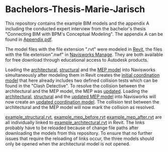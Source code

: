 # Bachelors-Thesis-Marie-Jarisch
This repository contains the example BIM models and the appendix A including the conducted expert interview from the bachelor's thesis "Connecting BIM with BPM's Conceptual Modeling". The appendix A can be found in [Appendix.pdf](/Appendix.pdf).

The model files with the file extension ".rvt" were modeled in [Revit](https://www.autodesk.de/products/revit/overview?us_oa=dotcom-us&us_si=9553da6f-2ec6-4b25-b536-2ef2b12bdcf9&us_st=revit&us_pt=RVT&term=1-YEAR&tab=subscription&plc=RVT), the files with the file extension".nwf" in [Navisworks Manage](https://www.autodesk.de/products/navisworks/overview?us_oa=dotcom-us&us_si=ba95ec68-33c1-408a-88a8-cf5568061b4f&us_st=Navisworks&us_pt=NAV&plc=NAVMAN&term=1-YEAR&tab=subscription). They are both available for free download through educational access to Autodesk products.

Loading the [architectural](/example_architectural.rvt), [structural](/example_structural.rvt) and the [MEP model](/example_mep_before.rvt) into Navisworks simultaneously after modeling them in Revit creates the [initial coordination model](/coordination_model_before.nwf) that here already includes two defined collision tests which can be found in the "Clash Detective". To resolve the collision between the architectural and the MEP model, the MEP was [updated](/example_mep_after.rvt). Loading the [architectural](/example_architectural.rvt), [structural](/example_structural.rvt) and the [updated MEP model](/example_mep_after.rvt) into Navisworks will now create an [updated coordination model](/coordination_model_after.nwf). The collision test between the architectural and the MEP model will now mark the collision as resolved.

[example_structural.rvt](/example_structural.rvt), [example_mep_before.rvt](/example_mep_before.rvt) [example_mep_after.rvt](/example_mep_after.rvt) are all individually linked to [example_architectural.rvt](/example_architectural.rvt) in Revit. The links probably have to be reloaded because of change file paths after downloading the models from this repository. To ensure that no further issues that require the reloading of links occur, the three models should only be opened when the architectural model is not opened.
